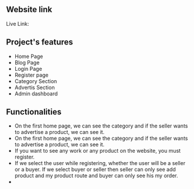 ## Website link

Live Link: 



## Project's features

* Home Page
* Blog Page
* Login Page
* Register page
* Category Section
* Advertis Section
* Admin dashboard

## Functionalities

* On the first home page, we can see the category and if the seller wants to advertise a product, we can see it.
* On the first home page, we can see the category and if the seller wants to advertise a product, we can see it.
* If you want to see any work or any product on the website, you must register.
* If we select the user while registering, whether the user will be a seller or a buyer. If we select buyer or seller then seller can only see add product and my product route and buyer can only see his my order.
*  